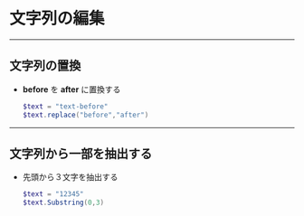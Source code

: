 # 文字列の編集

***

## 文字列の置換

* __before__ を __after__ に置換する

  ```PowerShell
  $text = "text-before"
  $text.replace("before","after")
  ```

***

## 文字列から一部を抽出する

* 先頭から３文字を抽出する

  ```PowerShell
  $text = "12345"
  $text.Substring(0,3)
  ```

